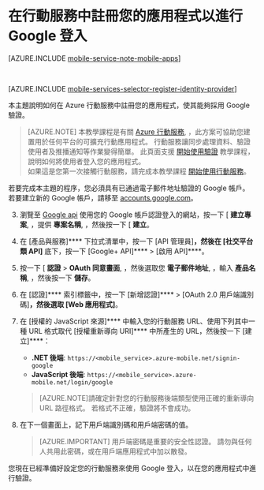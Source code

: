 <properties
    pageTitle="註冊 Google 驗證 | Microsoft Azure"
    description="了解如何在 Azure 行動服務中註冊您的應用程式以使用 Google 進行驗證。"
    services="mobile-services"
    documentationCenter="android"
    authors="ggailey777"
    manager="dwrede"
    editor=""/>


<tags 
    ms.service="mobile-services" 
    ms.workload="mobile" 
    ms.tgt_pltfrm="mobile-android" 
    ms.devlang="multiple" 
    ms.topic="article" 
    ms.date="11/30/2015" 
    ms.author="glenga"/>


# 在行動服務中註冊您的應用程式以進行 Google 登入

[AZURE.INCLUDE [mobile-service-note-mobile-apps](../../includes/mobile-services-note-mobile-apps.md)]

&nbsp;


[AZURE.INCLUDE [mobile-services-selector-register-identity-provider](../../includes/mobile-services-selector-register-identity-provider.md)]

本主題說明如何在 Azure 行動服務中註冊您的應用程式，使其能夠採用 Google 驗證。
>[AZURE.NOTE] 本教學課程是有關 [Azure 行動服務](http://azure.microsoft.com/services/mobile-services/), ，此方案可協助您建置用於任何平台的可擴充行動應用程式。 行動服務讓同步處理資料、驗證使用者及推播通知等作業變得簡單。 此頁面支援 [開始使用驗證](mobile-services-ios-get-started-users.md) 教學課程，說明如何將使用者登入您的應用程式。
<br/>如果這是您第一次接觸行動服務，請完成本教學課程 [開始使用行動服務](mobile-services-ios-get-started.md)。

若要完成本主題的程序，您必須具有已通過電子郵件地址驗證的 Google 帳戶。 若要建立新的 Google 帳戶，請移至 <a href="http://go.microsoft.com/fwlink/p/?LinkId=268302" target="_blank">accounts.google.com</a>。

3. 瀏覽至 [Google api](http://go.microsoft.com/fwlink/p/?LinkId=268303) 使用您的 Google 帳戶認證登入的網站，按一下 [ **建立專案**, ，提供 **專案名稱**, ，然後按一下 [ **建立**。

4. 在 [產品與服務]**** 下拉式清單中，按一下 [API 管理員]****，然後在 [社交平台類 API]**** 底下，按一下 [Google+ API]**** > [啟用 API]****。

5. 按一下 [ **認證** > **OAuth 同意畫面**, ，然後選取您 **電子郵件地址**,  ，輸入 **產品名稱**, ，然後按一下 **儲存**。

6. 在 [認證]**** 索引標籤中，按一下 [新增認證]**** > [OAuth 2.0 用戶端識別碼]****，然後選取 [Web 應用程式]****。

7. 在 [授權的 JavaScript 來源]**** 中輸入您的行動服務 URL、使用下列其中一種 URL 格式取代 [授權重新導向 URI]**** 中所產生的 URL，然後按一下 [建立]****：

    + **.NET 後端**: `https://<mobile_service>.azure-mobile.net/signin-google`
    + **JavaScript 後端**: `https://<mobile_service>.azure-mobile.net/login/google`
     >[AZURE.NOTE]請確定針對您的行動服務後端類型使用正確的重新導向 URL 路徑格式。 若格式不正確，驗證將不會成功。

8. 在下一個畫面上，記下用戶端識別碼和用戶端密碼的值。
    > [AZURE.IMPORTANT] 用戶端密碼是重要的安全性認證。 請勿與任何人共用此密碼，或在用戶端應用程式中加以散發。

您現在已經準備好設定您的行動服務來使用 Google 登入，以在您的應用程式中進行驗證。








[google apis]: http://go.microsoft.com/fwlink/p/?LinkId=268303 
[get started with authentication]: /develop/mobile/tutorials/get-started-with-users-dotnet/ 

